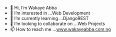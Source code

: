- 👋 Hi, I’m Wakaye Abba
- 👀 I’m interested in ...Web Development
- 🌱 I’m currently learning ...DjangoREST
- 💞️ I’m looking to collaborate on ...Web Projects
- 📫 How to reach me ...www.wakayeabba.com.ng

<!---
Wakaye1/Wakaye1 is a ✨ special ✨ repository because its `README.md` (this file) appears on your GitHub profile.
You can click the Preview link to take a look at your changes.
--->
